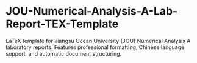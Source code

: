 # JOU-Numerical-Analysis-A-Lab-Report-TEX-Template
LaTeX template for Jiangsu Ocean University (JOU) Numerical Analysis A laboratory reports. Features professional formatting, Chinese language support, and automatic document structuring.
